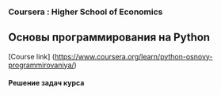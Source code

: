 ### Coursera : Higher School of Economics
## Основы программирования на Python
[Course link]   (https://www.coursera.org/learn/python-osnovy-programmirovaniya/)

#### Решение задач курса